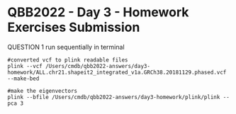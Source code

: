 # QBB2022 - Day 3 - Homework Exercises Submission

QUESTION 1
run sequentially in terminal
```
#converted vcf to plink readable files
plink --vcf /Users/cmdb/qbb2022-answers/day3-homework/ALL.chr21.shapeit2_integrated_v1a.GRCh38.20181129.phased.vcf --make-bed

#make the eigenvectors
plink --bfile /Users/cmdb/qbb2022-answers/day3-homework/plink/plink --pca 3

```
